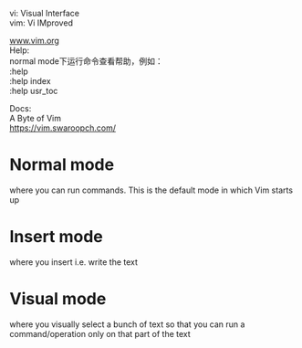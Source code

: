 

vi:  Visual Interface    
vim: Vi IMproved    

www.vim.org   
Help:    
normal mode下运行命令查看帮助，例如：    
:help    
:help index    
:help usr_toc    

Docs:    
A Byte of Vim    
https://vim.swaroopch.com/    


Normal mode
===
where you can run commands. This is the default mode in which Vim starts up    

Insert mode
===
where you insert i.e. write the text    

Visual mode
===
where you visually select a bunch of text so that you can run a command/operation only on that part of the text    

